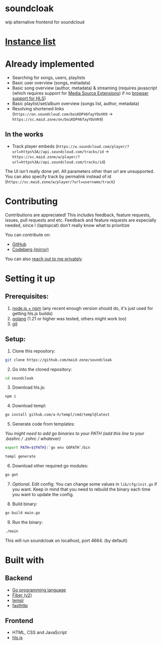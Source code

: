# soundcloak
wip alternative frontend for soundcloud

# [Instance list](https://maid.zone/soundcloak/instances.html)

# Already implemented
- Searching for songs, users, playlists
- Basic user overview (songs, metadata)
- Basic song overview (author, metadata) & streaming (requires javascript (which requires support for [Media Source Extensions](https://caniuse.com/mediasource)) if no [browser support for HLS](https://caniuse.com/http-live-streaming))
- Basic playlist/set/album overview (songs list, author, metadata)
- Resolving shortened links (`https://on.soundcloud.com/boiKDP46fayYDoVK9` -> `https://sc.maid.zone/on/boiKDP46fayYDoVK9`)

## In the works
- Track player embeds (`https://w.soundcloud.com/player/?url=https%3A//api.soundcloud.com/tracks/id` -> `https://sc.maid.zone/w/player/?url=https%3A//api.soundcloud.com/tracks/id`)

The UI isn't really done yet. All parameters other than url are unsupported. You can also specify track by permalink instead of id (`https://sc.maid.zone/w/player/?url=username/track`)

# Contributing
Contributions are appreciated! This includes feedback, feature requests, issues, pull requests and etc.
Feedback and feature requests are especially needed, since I (laptopcat) don't really know what to prioritize

You can contribute on:
- [GitHub](https://github.com/maid-zone/soundcloak)
- [Codeberg (mirror)](https://codeberg.org/maid-zone/soundcloak)

You can also [reach out to me privately](https://laptopc.at)

# Setting it up
## Prerequisites:
1. [node.js + npm](https://nodejs.org) (any recent enough version should do, it's just used for getting hls.js builds)
2. [golang](https://go.dev) (1.21 or higher was tested, others might work too)
3. [git](https://git-scm.com)

## Setup:
1. Clone this repository:
```sh
git clone https://github.com/maid-zone/soundcloak
```

2. Go into the cloned repository:
```sh
cd soundcloak
```

3. Download hls.js:
```sh
npm i
```

4. Download templ:
```sh
go install github.com/a-h/templ/cmd/templ@latest
```

5. Generate code from templates:

*You might need to add go binaries to your PATH (add this line to your .bashrc / .zshrc / whatever)*
```sh
export PATH=${PATH}:`go env GOPATH`/bin
```

```sh
templ generate
```

6. Download other required go modules:
```sh
go get
```

7. *Optional.* Edit config:
You can change some values in `lib/cfg/init.go` if you want. Keep in mind that you need to rebuild the binary each time you want to update the config.

8. Build binary:

```sh
go build main.go
```

9. Run the binary:
```sh
./main
```

This will run soundcloak on localhost, port 4664. (by default)

# Built with
## Backend
- [Go programming language](https://github.com/golang/go)
- [Fiber (v2)](https://github.com/gofiber/fiber/tree/v2)
- [templ](https://github.com/a-h/templ)
- [fasthttp](https://github.com/valyala/fasthttp)

## Frontend
- HTML, CSS and JavaScript
- [hls.js](https://github.com/video-dev/hls.js)
